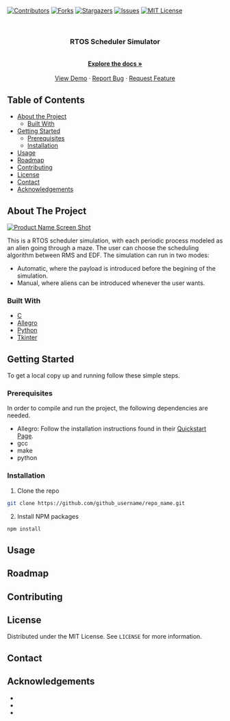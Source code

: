 <!--
*** Thanks for checking out this README Template. If you have a suggestion that would
*** make this better, please fork the repo and create a pull request or simply open
*** an issue with the tag "enhancement".
*** Thanks again! Now go create something AMAZING! :D
***
***
***
*** To avoid retyping too much info. Do a search and replace for the following:
*** github_username, repo_name, twitter_handle, email
-->





<!-- PROJECT SHIELDS -->
<!--
*** I'm using markdown "reference style" links for readability.
*** Reference links are enclosed in brackets [ ] instead of parentheses ( ).
*** See the bottom of this document for the declaration of the reference variables
*** for contributors-url, forks-url, etc. This is an optional, concise syntax you may use.
*** https://www.markdownguide.org/basic-syntax/#reference-style-links
-->
[![Contributors][contributors-shield]][contributors-url]
[![Forks][forks-shield]][forks-url]
[![Stargazers][stars-shield]][stars-url]
[![Issues][issues-shield]][issues-url]
[![MIT License][license-shield]][license-url]
<!-- [![LinkedIn][linkedin-shield]][linkedin-url] -->



<!-- PROJECT LOGO -->
<br />
<p align="center">
  <!-- <a href="https://github.com/github_username/repo_name">
    <img src="images/logo.png" alt="Logo" width="80" height="80">
  </a> -->

  <h3 align="center">RTOS Scheduler Simulator</h3>

  <p align="center">
    <!-- YOUR_SHORT_DESCRIPTION -->
    <br />
    <a href="https://github.com/github_username/repo_name"><strong>Explore the docs »</strong></a>
    <br />
    <br />
    <a href="https://github.com/github_username/repo_name">View Demo</a>
    ·
    <a href="https://github.com/github_username/repo_name/issues">Report Bug</a>
    ·
    <a href="https://github.com/github_username/repo_name/issues">Request Feature</a>
  </p>
</p>



<!-- TABLE OF CONTENTS -->
## Table of Contents

* [About the Project](#about-the-project)
  * [Built With](#built-with)
* [Getting Started](#getting-started)
  * [Prerequisites](#prerequisites)
  * [Installation](#installation)
* [Usage](#usage)
* [Roadmap](#roadmap)
* [Contributing](#contributing)
* [License](#license)
* [Contact](#contact)
* [Acknowledgements](#acknowledgements)



<!-- ABOUT THE PROJECT -->
## About The Project

[![Product Name Screen Shot][product-screenshot]](https://example.com)

<!-- Here's a blank template to get started:
**To avoid retyping too much info. Do a search and replace with your text editor for the following:**
`github_username`, `repo_name`, `twitter_handle`, `email` -->

This is a RTOS scheduler simulation, with each periodic process modeled as an alien going through a maze. The user can choose the scheduling algorithm between RMS and EDF. The simulation can run in two modes:
* Automatic, where the payload is introduced before the begining of the simulation.
* Manual, where aliens can be introduced whenever the user wants.


### Built With

* [C]()
* [Allegro]()
* [Python]()
* [Tkinter]()




<!-- GETTING STARTED -->
## Getting Started

To get a local copy up and running follow these simple steps.

### Prerequisites

In order to compile and run the project, the following dependencies are needed.
* Allegro: Follow the installation instructions found in their [Quickstart Page](https://github.com/liballeg/allegro_wiki/wiki/Quickstart).
* gcc
* make
* python

### Installation

1. Clone the repo
```sh
git clone https://github.com/github_username/repo_name.git
```
2. Install NPM packages
```sh
npm install
```



<!-- USAGE EXAMPLES -->
## Usage

<!-- Use this space to show useful examples of how a project can be used. Additional screenshots, code examples and demos work well in this space. You may also link to more resources.

_For more examples, please refer to the [Documentation](https://example.com)_ -->



<!-- ROADMAP -->
## Roadmap

<!-- See the [open issues](https://github.com/github_username/repo_name/issues) for a list of proposed features (and known issues). -->



<!-- CONTRIBUTING -->
## Contributing

<!-- Contributions are what make the open source community such an amazing place to be learn, inspire, and create. Any contributions you make are **greatly appreciated**.

1. Fork the Project
2. Create your Feature Branch (`git checkout -b feature/AmazingFeature`)
3. Commit your Changes (`git commit -m 'Add some AmazingFeature'`)
4. Push to the Branch (`git push origin feature/AmazingFeature`)
5. Open a Pull Request -->



<!-- LICENSE -->
## License

Distributed under the MIT License. See `LICENSE` for more information.



<!-- CONTACT -->
## Contact
<!-- 
Your Name - [@twitter_handle](https://twitter.com/twitter_handle) - email

Project Link: [https://github.com/ignacimo98/rtos-scheduler-simulator](https://github.com/ignacimo98/rtos-scheduler-simulator)
 -->


<!-- ACKNOWLEDGEMENTS -->
## Acknowledgements

* []()
* []()
* []()





<!-- MARKDOWN LINKS & IMAGES -->
<!-- https://www.markdownguide.org/basic-syntax/#reference-style-links -->
[contributors-shield]: https://img.shields.io/github/contributors/ignacimo98/rtos-scheduler-simulator.svg?style=flat-square
[contributors-url]: https://github.com/ignacimo98/rtos-scheduler-simulator/graphs/contributors
[forks-shield]: https://img.shields.io/github/forks/ignacimo98/rtos-scheduler-simulator.svg?style=flat-square
[forks-url]: https://github.com/ignacimo98/rtos-scheduler-simulator/network/members
[stars-shield]: https://img.shields.io/github/stars/ignacimo98/rtos-scheduler-simulator.svg?style=flat-square
[stars-url]: https://github.com/ignacimo98/rtos-scheduler-simulator/stargazers
[issues-shield]: https://img.shields.io/github/issues/ignacimo98/rtos-scheduler-simulator.svg?style=flat-square
[issues-url]: https://github.com/ignacimo98/rtos-scheduler-simulator/issues
[license-shield]: https://img.shields.io/github/license/ignacimo98/rtos-scheduler-simulator.svg?style=flat-square
[license-url]: https://github.com/ignacimo98/rtos-scheduler-simulator/blob/master/LICENSE.txt
[linkedin-shield]: https://img.shields.io/badge/-LinkedIn-black.svg?style=flat-square&logo=linkedin&colorB=555
[linkedin-url]: https://linkedin.com/in/github_username
[product-screenshot]: images/screenshot.png